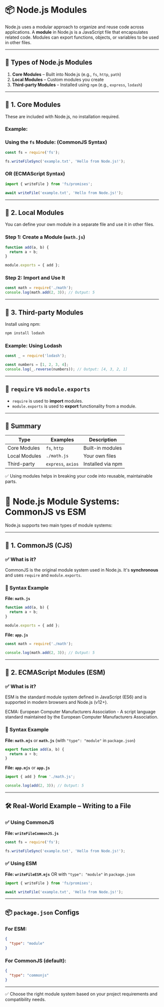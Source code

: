 # 📦 Node.js Modules

Node.js uses a modular approach to organize and reuse code across applications. A **module** in Node.js is a JavaScript file that encapsulates related code. Modules can export functions, objects, or variables to be used in other files.

---



## 🔹 Types of Node.js Modules

1. **Core Modules** – Built into Node.js (e.g., `fs`, `http`, `path`)
2. **Local Modules** – Custom modules you create
3. **Third-party Modules** – Installed using `npm` (e.g., `express`, `lodash`)

---

## 📁 1. Core Modules

These are included with Node.js, no installation required.

### Example: 
### Using the `fs` Module: (CommonJS Syntax)

```js
const fs = require('fs');

fs.writeFileSync('example.txt', 'Hello from Node.js!');
```

### OR (ECMAScript Syntax)

```js
import { writeFile } from 'fs/promises';

await writeFile('example.txt', 'Hello from Node.js!');

```

---

## 📁 2. Local Modules

You can define your own module in a separate file and use it in other files.

### Step 1: Create a Module (`math.js`)

```js
function add(a, b) {
  return a + b;
}

module.exports = { add };
```

### Step 2: Import and Use It

```js
const math = require('./math');
console.log(math.add(2, 3)); // Output: 5
```

---

## 📁 3. Third-party Modules

Install using npm:

```bash
npm install lodash
```

### Example: Using Lodash

```js
const _ = require('lodash');

const numbers = [1, 2, 3, 4];
console.log(_.reverse(numbers)); // Output: [4, 3, 2, 1]
```

---

## 🧠 `require` vs `module.exports`

- `require` is used to **import** modules.
- `module.exports` is used to **export** functionality from a module.

---

## 📘 Summary

| Type             | Examples        | Description                             |
|------------------|------------------|-----------------------------------------|
| Core Modules     | `fs`, `http`     | Built-in modules                        |
| Local Modules    | `./math.js`      | Your own files                          |
| Third-party      | `express`, `axios`| Installed via npm                       |

✅ Using modules helps in breaking your code into reusable, maintainable parts.
&nbsp;
&nbsp;

# 🔄 Node.js Module Systems: CommonJS vs ESM

Node.js supports two main types of module systems:

---

## 🔹 1. CommonJS (CJS)

### ✅ What is it?

CommonJS is the original module system used in Node.js. It's **synchronous** and uses `require` and `module.exports`.

### 📄 Syntax Example

**File: `math.js`**

```js
function add(a, b) {
  return a + b;
}

module.exports = { add };
```

**File: `app.js`**

```js
const math = require('./math');

console.log(math.add(2, 3)); // Output: 5
```

---

## 🔹 2. ECMAScript Modules (ESM)

### ✅ What is it?

ESM is the standard module system defined in JavaScript (ES6) and is supported in modern browsers and Node.js (v12+).

ECMA: European Computer Manufacturers Association - A script language standard maintained by the European Computer Manufacturers Association.

### 📄 Syntax Example

**File: `math.mjs`** or **`math.js`** (with `"type": "module"` in `package.json`)

```js
export function add(a, b) {
  return a + b;
}
```

**File: `app.mjs`** or **`app.js`**

```js
import { add } from './math.js';

console.log(add(2, 3)); // Output: 5
```

---

## 🛠️ Real-World Example – Writing to a File

### ✅ Using CommonJS

**File: `writeFileCommonJS.js`**

```js
const fs = require('fs');

fs.writeFileSync('example.txt', 'Hello from Node.js!');
```

### ✅ Using ESM

**File: `writeFileESM.mjs`** OR with `"type": "module"` in `package.json`

```js
import { writeFile } from 'fs/promises';

await writeFile('example.txt', 'Hello from Node.js!');
```

---

## 📦 `package.json` Configs

### For ESM:

```json
{
  "type": "module"
}
```

### For CommonJS (default):

```json
{
  "type": "commonjs"
}
```

---

✅ Choose the right module system based on your project requirements and compatibility needs.
